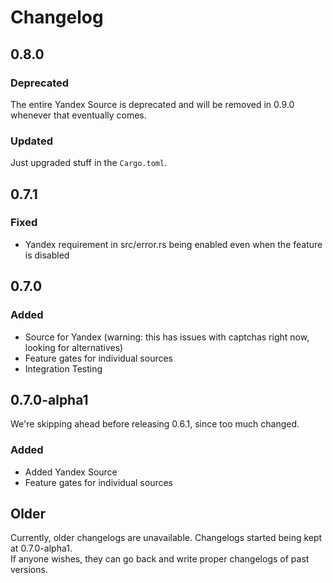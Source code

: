 # Changelog

## 0.8.0

### Deprecated

The entire Yandex Source is deprecated and will be removed in 0.9.0 whenever that eventually comes.

### Updated

Just upgraded stuff in the `Cargo.toml`.

## 0.7.1

### Fixed

- Yandex requirement in src/error.rs being enabled even when the feature is disabled

## 0.7.0

### Added

- Source for Yandex (warning: this has issues with captchas right now, looking for alternatives)
- Feature gates for individual sources
- Integration Testing

## 0.7.0-alpha1

We're skipping ahead before releasing 0.6.1, since too much changed.

### Added

- Added Yandex Source
- Feature gates for individual sources

## Older

Currently, older changelogs are unavailable. Changelogs started being kept at 0.7.0-alpha1.  
If anyone wishes, they can go back and write proper changelogs of past versions.
